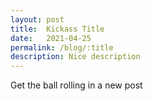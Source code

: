 ```yaml
---
layout: post
title:  Kickass Title
date:   2021-04-25
permalink: /blog/:title
description: Nice description
---
```

Get the ball rolling in a new post
